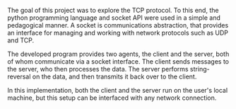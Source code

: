 The goal of this project was to explore the TCP protocol.
To this end, the python programming language and socket API were used in a simple and pedagogical manner. 
A socket is communications abstraction, that provides an interface for
managing and working with network protocols such as UDP and TCP.

The developed program provides two agents, the client and the server, 
both of whom communicate via a socket interface.  The client sends
messages to the server, who then processes the data.  The server 
performs string-reversal on the data, and then transmits it back 
over to the client. 

In this implementation, both the client and the server run on the user's
local machine, but this setup can be interfaced with any network connection.